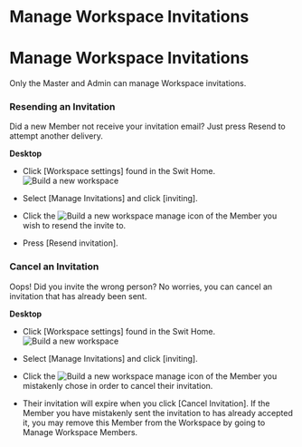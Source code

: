 # Manage Workspace Invitations

Manage Workspace Invitations
============================

 Only the Master and Admin can manage Workspace invitations.

   
 ### Resending an Invitation

 Did a new Member not receive your invitation email? Just press Resend to attempt another delivery.



**Desktop** 

* Click [Workspace settings] found in the Swit Home. ![Build a new workspace](https://files.swit.io/help_image/FB_WS3_SwitHome_Setting.png) 


* Select [Manage Invitations] and click [inviting].


* Click the ![Build a new workspace](https://files.swit.io/help_image/GS_06_Manage_icon.png) manage icon of the Member you wish to resend the invite to.


* Press [Resend invitation].
    
 ### Cancel an Invitation

 Oops! Did you invite the wrong person? No worries, you can cancel an invitation that has already been sent.



**Desktop** 

* Click [Workspace settings] found in the Swit Home. ![Build a new workspace](https://files.swit.io/help_image/FB_WS3_SwitHome_Setting.png) 


* Select [Manage Invitations] and click [inviting].


* Click the ![Build a new workspace](https://files.swit.io/help_image/GS_06_Manage_icon.png) manage icon of the Member you mistakenly chose in order to cancel their invitation.


* Their invitation will expire when you click [Cancel Invitation].
  If the Member you have mistakenly sent the invitation to has already accepted it, you may remove this Member from the Workspace by going to Manage Workspace Members.

 